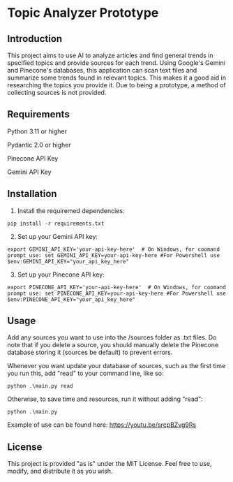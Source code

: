 <h1>Topic Analyzer Prototype</h1>

<h2>Introduction</h2>
This project aims to use AI to analyze articles and find general trends in specified topics and provide sources for each trend. Using Google's Gemini and Pinecone's databases, 
this application can scan text files and summarize some trends found in relevant topics. This makes it a good aid in researching the topics you provide it.
Due to being a prototype, a method of collecting sources is not provided.

<h2>Requirements</h2>
Python 3.11 or higher

Pydantic 2.0 or higher

Pinecone API Key

Gemini API Key

<h2>Installation</h2>

1. Install the requiremed dependencies:

```pip install -r requirements.txt```

2. Set up your Gemini API key:

```export GEMINI_API_KEY='your-api-key-here'  # On Windows, for coomand prompt use: set GEMINI_API_KEY=your-api-key-here #For Powershell use $env:GEMINI_API_KEY="your_api_key_here"```

3. Set up your Pinecone API key:

```export PINECONE_API_KEY='your-api-key-here'  # On Windows, for coomand prompt use: set PINECONE_API_KEY=your-api-key-here #For Powershell use $env:PINECONE_API_KEY="your_api_key_here"```

<h2>Usage</h2>
Add any sources you want to use into the /sources folder as .txt files. Do note that if you delete a source, you should manually delete the Pinecone database storing it (sources be default) to prevent errors.

Whenever you want update your database of sources, such as the first time you run this, add "read" to your command line, like so:

```python .\main.py read```

Otherwise, to save time and resources, run it without adding "read":

```python .\main.py```

Example of use can be found here: https://youtu.be/srcpBZvg9Rs

<h2>License</h2>
This project is provided "as is" under the MIT License. Feel free to use, modify, and distribute it as you wish.
